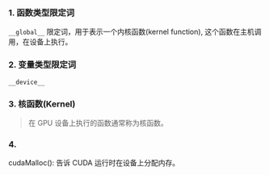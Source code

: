 ### 1. 函数类型限定词

```__global__``` 限定词，用于表示一个内核函数(kernel function), 这个函数在主机调用，在设备上执行。

### 2. 变量类型限定词

```__device__```

### 3. 核函数(Kernel)
> 在 GPU 设备上执行的函数通常称为核函数。

### 4. 
cudaMalloc(): 告诉 CUDA 运行时在设备上分配内存。